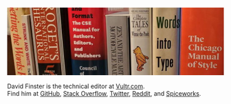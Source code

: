 ![Header](https://raw.githubusercontent.com/dfinr/dfinr.github.io/mkdocs/docs/images/headerbanner.jpg)

David Finster is the technical editor at [Vultr.com](https://www.vultr.com).  
Find him at [GitHub](https://github.com/dfinr), [Stack Overflow](https://stackoverflow.com/users/13642710/dfinr?tab=profile), [Twitter](https://twitter.com/dfinr), [Reddit](https://www.reddit.com/user/dfinr), and [Spiceworks](https://community.spiceworks.com/people/dfinr).
